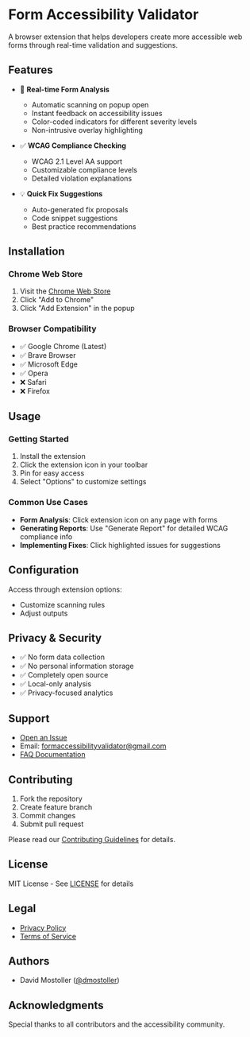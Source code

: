 # Form Accessibility Validator

A browser extension that helps developers create more accessible web forms through real-time validation and suggestions.

## Features

- 🔄 **Real-time Form Analysis**

  - Automatic scanning on popup open
  - Instant feedback on accessibility issues
  - Color-coded indicators for different severity levels
  - Non-intrusive overlay highlighting

- ✅ **WCAG Compliance Checking**

  - WCAG 2.1 Level AA support
  - Customizable compliance levels
  - Detailed violation explanations

- 💡 **Quick Fix Suggestions**
  - Auto-generated fix proposals
  - Code snippet suggestions
  - Best practice recommendations

## Installation

### Chrome Web Store

1. Visit the [Chrome Web Store](https://chrome.google.com/webstore/detail/form-accessibility-validator)
2. Click "Add to Chrome"
3. Click "Add Extension" in the popup

### Browser Compatibility

- ✅ Google Chrome (Latest)
- ✅ Brave Browser
- ✅ Microsoft Edge
- ✅ Opera
- ❌ Safari
- ❌ Firefox

## Usage

### Getting Started

1. Install the extension
2. Click the extension icon in your toolbar
3. Pin for easy access
4. Select "Options" to customize settings

### Common Use Cases

- **Form Analysis**: Click extension icon on any page with forms
- **Generating Reports**: Use "Generate Report" for detailed WCAG compliance info
- **Implementing Fixes**: Click highlighted issues for suggestions

## Configuration

Access through extension options:

- Customize scanning rules
- Adjust outputs

## Privacy & Security

- ✅ No form data collection
- ✅ No personal information storage
- ✅ Completely open source
- ✅ Local-only analysis
- ✅ Privacy-focused analytics

## Support

- [Open an Issue](https://github.com/username/form-accessibility-validator-extension/issues)
- Email: formaccessibilityvalidator@gmail.com
- [FAQ Documentation](https://fav-website.vercel.app/docs/faq)

## Contributing

1. Fork the repository
2. Create feature branch
3. Commit changes
4. Submit pull request

Please read our [Contributing Guidelines](CONTRIBUTING.md) for details.

## License

MIT License - See [LICENSE](LICENSE) for details

## Legal

- [Privacy Policy](https://fav-website.vercel.app/privacy)
- [Terms of Service](https://fav-website.vercel.app/terms)

## Authors

- David Mostoller ([@dmostoller](https://github.com/dmostoller))

## Acknowledgments

Special thanks to all contributors and the accessibility community.
